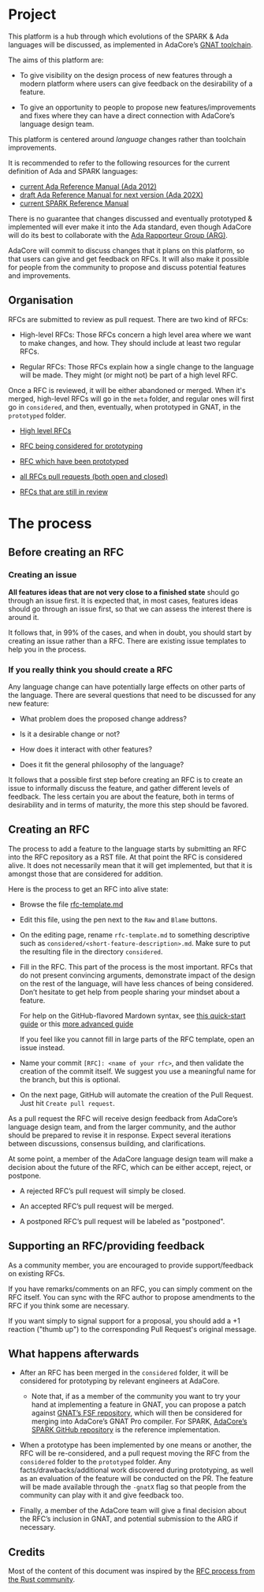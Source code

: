 Project
=======

This platform is a hub through which evolutions of the SPARK & Ada languages
will be discussed, as implemented in AdaCore’s [GNAT
toolchain](https://www.adacore.com/community).

The aims of this platform are:

- To give visibility on the design process of new features through a modern
  platform where users can give feedback on the desirability of a feature.

- To give an opportunity to people to propose new features/improvements and
  fixes where they can have a direct connection with AdaCore’s language design
  team.

This platform is centered around *language* changes rather than toolchain
improvements.

It is recommended to refer to the following resources for the current
definition of Ada and SPARK languages:

- [current Ada Reference Manual (Ada 2012)](http://www.ada-auth.org/standards/rm12_w_tc1/html/RM-TOC.html)
- [draft Ada Reference Manual for next version (Ada 202X)](http://www.ada-auth.org/standards/2xrm/html/RM-TTL.html)
- [current SPARK Reference Manual](http://docs.adacore.com/spark2014-docs/html/lrm/)

There is no guarantee that changes discussed and eventually prototyped &
implemented will ever make it into the Ada standard, even though AdaCore will
do its best to collaborate with the [Ada Rapporteur Group
(ARG)](http://www.ada-auth.org/arg.html).

AdaCore will commit to discuss changes that it plans on this platform, so that
users can give and get feedback on RFCs. It will also make it possible for
people from the community to propose and discuss potential features and
improvements.

Organisation
------------

RFCs are submitted to review as pull request. There are two kind of RFCs:

* High-level RFCs: Those RFCs concern a high level area where we want to make
  changes, and how. They should include at least two regular RFCs.

* Regular RFCs: Those RFCs explain how a single change to the language will be
  made. They might (or might not) be part of a high level RFC.

Once a RFC is reviewed, it will be either abandoned or merged. When it's
merged, high-level RFCs will go in the `meta` folder, and regular ones will
first go in `considered`, and then, eventually, when prototyped in GNAT, in the
`prototyped` folder.

- [High level RFCs](https://github.com/AdaCore/ada-spark-rfcs/tree/master/meta)
- [RFC being considered for prototyping](https://github.com/AdaCore/ada-spark-rfcs/tree/master/considered)
- [RFC which have been prototyped](https://github.com/AdaCore/ada-spark-rfcs/tree/master/prototyped)

- [all RFCs pull requests (both open and closed)](https://github.com/AdaCore/ada-spark-rfcs/pulls?q=is%3Apr+)
- [RFCs that are still in review](https://github.com/AdaCore/ada-spark-rfcs/pulls)

The process
===========

Before creating an RFC
----------------------

### Creating an issue

**All features ideas that are not very close to a finished state** should go
through an issue first. It is expected that, in most cases, features ideas
should go through an issue first, so that we can assess the interest there is
around it.

It follows that, in 99% of the cases, and when in doubt, you should start by
creating an issue rather than a RFC. There are existing issue templates to help
you in the process.

### If you really think you should create a RFC

Any language change can have potentially large effects on other parts of the
language. There are several questions that need to be discussed for any new
feature:

- What problem does the proposed change address?

- Is it a desirable change or not?

- How does it interact with other features?

- Does it fit the general philosophy of the language?

It follows that a possible first step before creating an RFC is to create an
issue to informally discuss the feature, and gather different levels of
feedback. The less certain you are about the feature, both in terms of
desirability and in terms of maturity, the more this step should be favored.

Creating an RFC
---------------

The process to add a feature to the language starts by submitting an RFC into the
RFC repository as a RST file. At that point the RFC is considered alive. It
does not necessarily mean that it will get implemented, but that it is amongst
those that are considered for addition.

Here is the process to get an RFC into alive state:

- Browse the file [rfc-template.md](https://github.com/AdaCore/ada-spark-rfcs/blob/master/rfc-template.md)

- Edit this file, using the pen next to the `Raw` and `Blame` buttons.

- On the editing page, rename `rfc-template.md` to something descriptive such
  as `considered/<short-feature-description>.md`. Make sure to put the
  resulting file in the directory `considered`.

- Fill in the RFC. This part of the process is the most important. RFCs that do
  not present convincing arguments, demonstrate impact of the design on the
  rest of the language, will have less chances of being considered. Don’t
  hesitate to get help from people sharing your mindset about a feature.

  For help on the GitHub-flavored Mardown syntax, see [this quick-start
  guide](https://guides.github.com/features/mastering-markdown/) or this [more
  advanced
  guide](https://help.github.com/en/github/writing-on-github/basic-writing-and-formatting-syntax)

  If you feel like you cannot fill in large parts of the RFC template, open an
  issue instead.

- Name your commit `[RFC]: <name of your rfc>`, and then validate the creation
  of the commit itself. We suggest you use a meaningful name for the branch,
  but this is optional.

- On the next page, GitHub will automate the creation of the Pull Request.
  Just hit `Create pull request`.

As a pull request the RFC will receive design feedback from AdaCore’s
language design team, and from the larger community, and the author
should be prepared to revise it in response. Expect several iterations
between discussions, consensus building, and clarifications.

At some point, a member of the AdaCore language design team will make a
decision about the future of the RFC, which can be either accept, reject, or
postpone.

- A rejected RFC’s pull request will simply be closed.

- An accepted RFC’s pull request will be merged.

- A postponed RFC’s pull request will be labeled as "postponed".

Supporting an RFC/providing feedback
------------------------------------

As a community member, you are encouraged to provide support/feedback on
existing RFCs.

If you have remarks/comments on an RFC, you can simply comment on the
RFC itself. You can sync with the RFC author to propose amendments to
the RFC if you think some are necessary.

If you want simply to signal support for a proposal, you should add a +1
reaction ("thumb up") to the corresponding Pull Request's original message.

What happens afterwards
-----------------------

- After an RFC has been merged in the `considered` folder, it will be
  considered for prototyping by relevant engineers at AdaCore.

  * Note that, if as a member of the community you want to try your hand at
    implementing a feature in GNAT, you can propose a patch against [GNAT’s FSF
    repository](https://www.gnu.org/software/gnat/), which will then be
    considered for merging into AdaCore’s GNAT Pro compiler. For SPARK,
    [AdaCore’s SPARK GitHub repository](https://github.com/AdaCore/spark2014)
    is the reference implementation.

- When a prototype has been implemented by one means or another, the RFC will be
  re-considered, and a pull request moving the RFC from the `considered` folder
  to the `prototyped` folder. Any facts/drawbacks/additional work discovered
  during prototyping, as well as an evaluation of the feature will be conducted
  on the PR. The feature will be made available through the `-gnatX` flag so
  that people from the community can play with it and give feedback too.

- Finally, a member of the AdaCore team will give a final decision about the
  RFC’s inclusion in GNAT, and potential submission to the ARG if necessary.

Credits
-------

Most of the content of this document was inspired by the [RFC process from the
Rust community](https://github.com/rust-lang/rfcs).
